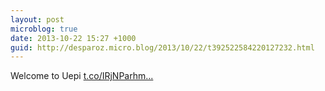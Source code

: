 ```yaml
---
layout: post
microblog: true
date: 2013-10-22 15:27 +1000
guid: http://desparoz.micro.blog/2013/10/22/t392522584220127232.html
---
```

Welcome to Uepi [t.co/IRjNParhm...](http://t.co/IRjNParhmP)
